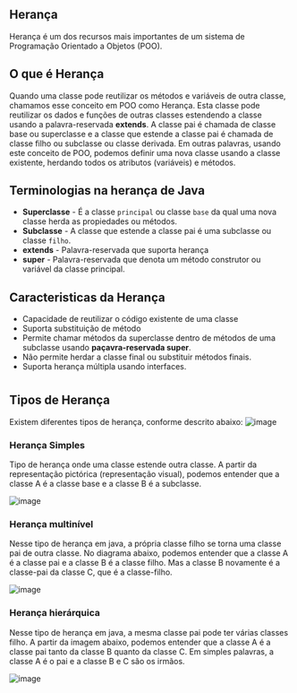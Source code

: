 ## Herança

Herança é um dos recursos mais importantes de um sistema de Programação Orientado a Objetos (POO).

## O que é Herança

Quando uma classe pode reutilizar os métodos e variáveis de outra classe, chamamos esse conceito em 
POO como Herança. Esta classe pode reutilizar os dados e funções de outras classes estendendo a classe 
usando a palavra-reservada **extends**. A classe pai é chamada de classe base ou superclasse e a classe que 
estende a classe pai é chamada de classe filho ou subclasse ou classe derivada. Em outras palavras, usando 
este conceito de POO, podemos definir uma nova classe usando a classe existente, herdando todos os 
atributos (variáveis) e métodos.

## Terminologias na herança de Java
* **Superclasse** - É a classe `principal` ou classe `base` da qual uma nova classe herda as propiedades ou métodos.
* **Subclasse** - A classe que estende a classe pai é uma subclasse ou classe `filho`.
* **extends** - Palavra-reservada que suporta herança
* **super** - Palavra-reservada que denota um método construtor ou variável da classe principal. 

## Caracteristicas da Herança
* Capacidade de reutilizar o código existente de uma classe
* Suporta substituição de método
* Permite chamar métodos da superclasse dentro de métodos de uma subclasse usando **paçavra-reservada super**.
* Não permite herdar a classe final ou substituir métodos finais.
* Suporta herança múltipla usando interfaces.
#
## Tipos de Herança
Existem diferentes tipos de herança, conforme descrito abaixo:
![image](https://github.com/JonasMoreira5/trilha-java-basico/assets/98792997/9148d0e0-2577-4569-a1d1-97b89a8a66b7)

### Herança Simples
Tipo de herança onde uma classe estende outra classe. A partir da representação pictórica (representação 
visual), podemos entender que a classe A é a classe base e a classe B é a subclasse.

![image](https://github.com/JonasMoreira5/trilha-java-basico/assets/98792997/41c9b384-1939-4a50-98bf-a7cd5f35f306)
### Herança multinível
Nesse tipo de herança em java, a própria classe filho se torna uma classe pai de outra classe. No diagrama 
abaixo, podemos entender que a classe A é a classe pai e a classe B é a classe filho. Mas a classe B 
novamente é a classe-pai da classe C, que é a classe-filho. 

![image](https://github.com/JonasMoreira5/trilha-java-basico/assets/98792997/353999d9-d673-4fc5-9c7e-906e36005302)

### Herança hierárquica 
Nesse tipo de herança em java, a mesma classe pai pode ter várias classes filho. A partir da imagem abaixo, 
podemos entender que a classe A é a classe pai tanto da classe B quanto da classe C. Em simples palavras, 
a classe A é o pai e a classe B e C são os irmãos. 

![image](https://github.com/JonasMoreira5/trilha-java-basico/assets/98792997/bc66c82e-6049-401d-a4f0-be6f1c513d9f)



